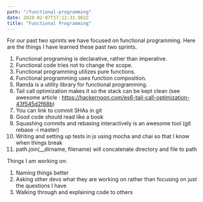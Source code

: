 ```yaml
---
path: "/functional-programming"
date: 2020-02-07T17:12:33.962Z
title: "Functional Programming"
---
```


For our past two sprints we have focused on functional programming. Here are the things I have learned these past two sprints.

1. Functional programing is declarative, rather than imperative.
1. Functional code tries not to change the scope.
1. Functional programming utilizes pure functions.
1. Functional programming uses function composition.
1. Ramda is a utility library for functional programming.
1. Tail call optimization makes it so the stack can be kept clean (see awesome article : https://hackernoon.com/es6-tail-call-optimization-43f545d2f68b)
1. You can link to commit SHAs in git
1. Good code should read like a book
1. Squashing commits and rebasing interactively is an awesome tool (git rebase -i master)
1. Writing and setting up tests in js using mocha and chai so that I know when things break
1. path.join(__dirname, filename) will concatenate directory and file to path

Things I am working on:
1. Naming things better
1. Asking other devs what they are working on rather than focusing on just the questions I have 
1. Walking through and explaining code to others 
